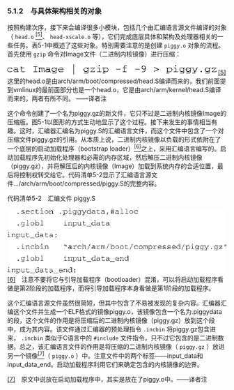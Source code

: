 ### 5.1.2　与具体架构相关的对象

按照构建次序，接下来会编译很多小模块，包括几个由汇编语言源文件编译的对象（ `head.o` <a class="my_markdown" href="['#anchor055']"><sup class="my_markdown">[5]</sup></a>、 `head-xscale.o` 等），它们完成底层具体和架构及处理器相关的一些任务。表5-1中概述了这些对象。特别需要注意的是创建 `piggy.o` 对象的流程。首先使用 `gzip` 命令对Image文件（二进制内核镜像）进行压缩：



![61.png](../images/61.png)
<a class="my_markdown" href="['#ac055']">[5]</a>　这里的head.o是由arch/arm/boot/compressed/head.S编译而来的，我们前面提到vmlinux的最前面部分也是一个head.o，它是由arch/arm/kernel/head.S编译而来的，两者有所不同。 ——译者注

这个命令创建了一个名为piggy.gz的新文件，它只不过是二进制内核镜像Image的压缩版。图5-1以图形的方式生动地显示了这个过程。接下来发生的事情相当有趣。这时，汇编器汇编名为piggy.S的汇编语言文件，而这个文件中包含了一个对压缩文件piggy.gz的引用。从本质上说，二进制内核镜像以负载的形式依附在了一个底层的启动加载程序（bootstrap loader）<a class="my_markdown" href="['#anchor056']"><sup class="my_markdown">[6]</sup></a>之上，采用汇编语言编写的。启动加载程序先初始化处理器和必需的内存区域，然后解压二进制内核镜像（piggy.gz），并将解压后的内核镜像（Image）加载到系统内存的合适位置，最后将控制权转交给它。代码清单5-2显示了汇编语言源文件.../arch/arm/boot/compressed/piggy.S的完整内容。

代码清单5-2　汇编文件 piggy.S



![62.png](../images/62.png)
<a class="my_markdown" href="['#ac056']">[6]</a>　注意不要将它与引导加载程序（bootloader）混淆，可以将启动加载程序看做是第2阶段的加载程序，而将引导加载程序本身看做是第1阶段的加载程序。

这个汇编语言源文件虽然很简短，但其中包含了不易被发现的复杂内容。汇编器汇编这个文件并生成一个ELF格式的镜像piggy.o，该镜像包含一个名为.piggydata的段，这个文件的作用是将压缩后的二进制内核镜像（piggy.gz）放到这个段中，成为其内容。该文件通过汇编器的预处理指令 `.incbin` 将piggy.gz包含进来， `.incbin` 类似于C语言中的 `#include` 文件指令，只不过它包含的是二进制数据。总之，该汇编语言文件的作用是将压缩的二进制内核镜像（ `piggy.gz` ）放进另一个镜像<a class="my_markdown" href="['#anchor057']"><sup class="my_markdown">[7]</sup></a>（ `piggy.o` ）中。注意文件中的两个标签——input_data和input_data_end。启动加载程序利用它们来确定包含的内核镜像的边界。

<a class="my_markdown" href="['#ac057']">[7]</a>　原文中说放在启动加载程序中，其实是放在了piggy.o中。——译者注

